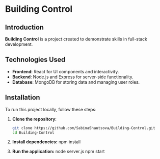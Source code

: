 # Building Control

## Introduction

**Building Control** is a project created to demonstrate skills in full-stack development.

## Technologies Used

- **Frontend**: React for UI components and interactivity.
- **Backend**: Node.js and Express for server-side functionality.
- **Database**: MongoDB for storing data and managing user roles.

## Installation

To run this project locally, follow these steps:

1. **Clone the repository**:
   ```bash
   git clone https://github.com/SabinaShautsova/Building-Control.git
   cd Building-Control
   
2. **Install dependencies:**
   npm install

3. **Run the application:**
   node server.js
   npm start  


   
